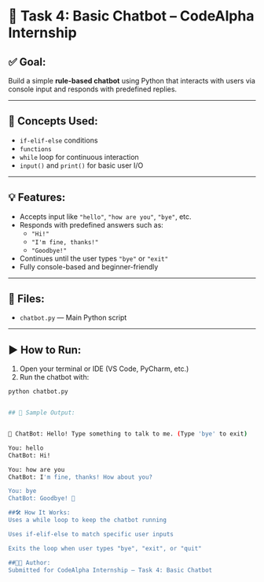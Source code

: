 # 💬 Task 4: Basic Chatbot – CodeAlpha Internship

## ✅ Goal:
Build a simple **rule-based chatbot** using Python that interacts with users via console input and responds with predefined replies.

---

## 🧠 Concepts Used:
- `if-elif-else` conditions
- `functions`
- `while` loop for continuous interaction
- `input()` and `print()` for basic user I/O

---

## 💡 Features:
- Accepts input like `"hello"`, `"how are you"`, `"bye"`, etc.
- Responds with predefined answers such as:
  - `"Hi!"`
  - `"I'm fine, thanks!"`
  - `"Goodbye!"`
- Continues until the user types `"bye"` or `"exit"`
- Fully console-based and beginner-friendly

---

## 📁 Files:
- `chatbot.py` — Main Python script

---

## ▶️ How to Run:

1. Open your terminal or IDE (VS Code, PyCharm, etc.)
2. Run the chatbot with:
```bash
python chatbot.py


## 📝 Sample Output:


🤖 ChatBot: Hello! Type something to talk to me. (Type 'bye' to exit)

You: hello
ChatBot: Hi!

You: how are you
ChatBot: I'm fine, thanks! How about you?

You: bye
ChatBot: Goodbye! 👋

##🛠️ How It Works:
Uses a while loop to keep the chatbot running

Uses if-elif-else to match specific user inputs

Exits the loop when user types "bye", "exit", or "quit"

##👨‍💻 Author:
Submitted for CodeAlpha Internship – Task 4: Basic Chatbot
